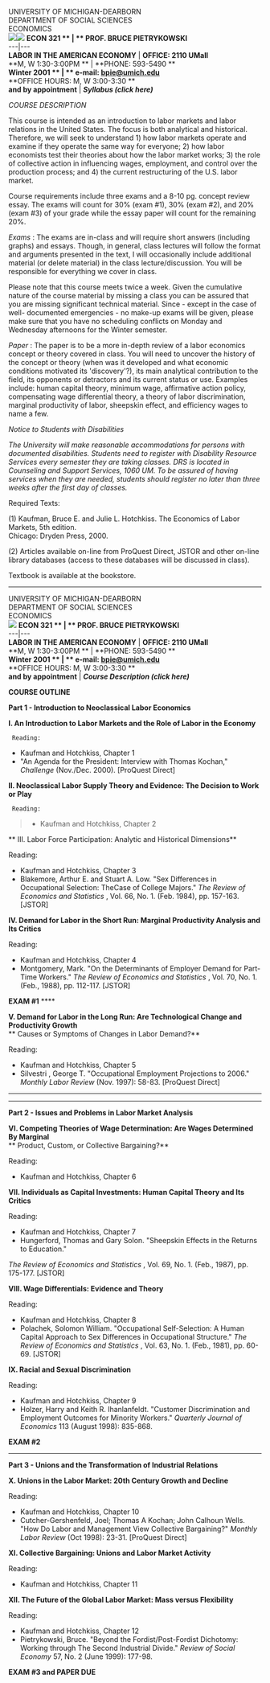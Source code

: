 UNIVERSITY OF MICHIGAN-DEARBORN  
 DEPARTMENT OF SOCIAL SCIENCES  
ECONOMICS  
![](imageE8T.JPG)![](rosies1.jpg) **ECON 321  ** | **  PROF. BRUCE
PIETRYKOWSKI**  
---|---  
**LABOR IN THE AMERICAN ECONOMY** | **OFFICE: 2110 UMall**  
**M, W   1:30-3:00PM ** | **PHONE: 593-5490  **  
**Winter 2001  ** | **  e-mail: bpie@umich.edu**  
**OFFICE HOURS: M, W 3:00-3:30  **  
**and by appointment** | **_Syllabus (click here)_**  
  
_COURSE DESCRIPTION_

This course is intended as an introduction to labor markets and labor
relations in the United States.  The focus is both analytical and historical.
Therefore, we will seek to understand 1) how labor markets operate and examine
if they operate the same way for everyone; 2) how labor economists test their
theories about how the labor market works; 3) the role of collective action in
influencing wages, employment, and control over the production process; and 4)
the current restructuring of the U.S. labor market.

Course requirements include three exams and a 8-10 pg. concept review essay.
The exams will count for 30% (exam #1), 30% (exam #2), and 20% (exam #3) of
your grade while the essay paper will count for the remaining 20%.

_Exams_ : The exams are in-class and will require short answers (including
graphs) and essays.  Though, in general, class lectures will follow the format
and arguments presented in the text, I will occasionally include additional
material (or delete material) in the class lecture/discussion.  You will be
responsible for everything we cover in class.

Please note that this course meets twice a week.  Given the cumulative nature
of the course material by missing a class you can be assured that you are
missing significant technical material.  Since - except in the case of well-
documented emergencies - no make-up exams will be given, please make sure that
you have no scheduling conflicts on Monday and Wednesday afternoons for the
Winter semester.

_Paper_ : The paper is to be a more in-depth  review of a labor economics
concept or theory covered in class.  You will need to uncover the history of
the concept or theory (when was it developed and what economic conditions
motivated its 'discovery'?), its main analytical contribution to the field,
its opponents or detractors and its current status or use.  Examples include:
human capital theory, minimum wage, affirmative action policy, compensating
wage differential theory, a theory of labor discrimination, marginal
productivity of labor, sheepskin effect, and efficiency wages to name a few.

_Notice to Students with Disabilities_

_The University will make reasonable accommodations for persons with
documented disabilities.   Students need to register with Disability Resource
Services every semester they are taking classes.  DRS is located in Counseling
and Support Services, 1060 UM. To be assured of having services when they are
needed, students should register no later than three weeks after the first day
of classes._  


Required Texts:

(1) Kaufman, Bruce E.  and Julie L. Hotchkiss.  The Economics of Labor
Markets, 5th edition.  
  Chicago: Dryden Press, 2000.

(2) Articles available on-line from ProQuest Direct, JSTOR and other on-line
library databases (access to these databases will be discussed in class).

Textbook is available at the bookstore.  

* * *

UNIVERSITY OF MICHIGAN-DEARBORN  
 DEPARTMENT OF SOCIAL SCIENCES  
 ECONOMICS  
![](w_gropper42.gif) **ECON 321  ** | **  PROF. BRUCE PIETRYKOWSKI**  
---|---  
**LABOR IN THE AMERICAN ECONOMY** | **OFFICE: 2110 UMall**  
**M, W   1:30-3:00PM ** | **PHONE: 593-5490  **  
**Winter 2001  ** | **  e-mail: bpie@umich.edu**  
**OFFICE HOURS: M, W 3:00-3:30  **  
**and by appointment** | **_Course Description (click here)_**  
  
**COURSE OUTLINE**

**Part 1 - Introduction to Neoclassical Labor Economics**

  **I.   An Introduction to Labor Markets and the Role of Labor in the
Economy**

     Reading: 

  * Kaufman and Hotchkiss, Chapter 1
  * "An Agenda for the President: Interview with Thomas Kochan," _Challenge_ (Nov./Dec. 2000).    [ProQuest Direct]

  **II. Neoclassical Labor Supply Theory and Evidence: The Decision to Work or
Play**

     Reading: 

> * Kaufman and Hotchkiss, Chapter 2

**  III. Labor Force Participation: Analytic and Historical Dimensions**

 Reading:

  * Kaufman and Hotchkiss, Chapter 3
  * Blakemore, Arthur E. and Stuart A. Low.  "Sex Differences in Occupational Selection: TheCase of College Majors."  _The Review of Economics and Statistics_ , Vol. 66, No. 1. (Feb. 1984), pp. 157-163.  [JSTOR]

  **IV. Demand for Labor in the Short Run: Marginal Productivity Analysis and
Its Critics**

 Reading:

  * Kaufman and Hotchkiss, Chapter 4
  * Montgomery, Mark.  "On the Determinants of Employer Demand for Part-Time Workers."  _The Review of Economics and Statistics_ , Vol. 70, No. 1. (Feb., 1988), pp. 112-117.  [JSTOR]

**EXAM #1** ****

**V. Demand for Labor in the Long Run: Are Technological Change and
Productivity Growth**  
**         Causes or Symptoms of Changes in Labor Demand?**

Reading:

  * Kaufman and Hotchkiss, Chapter 5
  * Silvestri , George T.  "Occupational Employment Projections to 2006." _Monthly Labor Review_ (Nov. 1997): 58-83.   [ProQuest Direct]

****

  

* * *

**Part 2 - Issues and Problems in Labor Market Analysis**

**VI. Competing Theories of Wage Determination: Are Wages Determined By
Marginal**  
**          Product, Custom, or Collective Bargaining?**

 Reading:

  * Kaufman and Hotchkiss, Chapter 6

  
  **VII. Individuals as Capital Investments: Human Capital Theory and Its
Critics**

 Reading:

  * Kaufman and Hotchkiss, Chapter 7
  * Hungerford, Thomas and Gary Solon.  "Sheepskin Effects in the Returns to Education."
  
_The Review of Economics and Statistics_ , Vol. 69, No. 1. (Feb., 1987), pp.
175-177.  [JSTOR]

  
**VIII. Wage Differentials: Evidence and Theory**

 Reading:

  * Kaufman and Hotchkiss, Chapter 8
  * Polachek, Solomon William.  "Occupational Self-Selection: A Human Capital Approach to Sex Differences in Occupational Structure."  _The Review of Economics and Statistics_ , Vol. 63, No. 1. (Feb., 1981), pp. 60-69.  [JSTOR]

**IX. Racial and Sexual Discrimination**

 Reading:

  * Kaufman and Hotchkiss, Chapter 9
  * Holzer, Harry and Keith R. Ihanlanfeldt.  "Customer Discrimination and Employment Outcomes for Minority Workers."  _Quarterly Journal of Economics_ 113 (August 1998): 835-868.

  
**EXAM #2**

* * *

**Part 3 - Unions and the Transformation of Industrial Relations**

**X. Unions in the Labor Market: 20th Century Growth and Decline**

 Reading:

  * Kaufman and Hotchkiss, Chapter 10
  * Cutcher-Gershenfeld, Joel; Thomas A Kochan; John Calhoun Wells.  "How Do Labor and Management View Collective Bargaining?"  _Monthly Labor Review_ (Oct 1998): 23-31.   [ProQuest Direct]

  
**XI. Collective Bargaining: Unions and Labor Market Activity**

 Reading:

  * Kaufman and Hotchkiss, Chapter 11

  
  **XII. The Future of the Global Labor Market: Mass versus Flexibility**

 Reading:

  * Kaufman and Hotchkiss, Chapter 12
  * Pietrykowski, Bruce.  "Beyond the Fordist/Post-Fordist Dichotomy: Working through The Second Industrial Divide."  _Review of Social Economy_ 57, No. 2 (June 1999): 177-98.

  
**EXAM #3 and PAPER DUE**  


